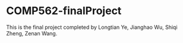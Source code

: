 # COMP562-finalProject
This is the final project completed by Longtian Ye, Jianghao Wu, Shiqi Zheng, Zenan Wang.
